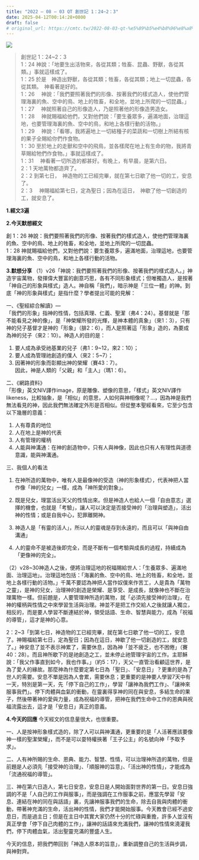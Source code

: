 ```yaml
---
title: "2022 – 08 – 03 QT 創世記 1：24~2：3"
date: 2025-04-12T00:14:28+0800
draft: false
# original_url: https://cmtc.tw/2022-08-03-qt-%e5%89%b5%e4%b8%96%e8%a8%98-1%ef%bc%9a242%ef%bc%9a3
---
```


![](/images/qt.jpg)
> 創世記 1：24\~2：3  
> 1：24 神說：「地要生出活物來，各從其類；牲畜、昆蟲、野獸，各從其類。」事就這樣成了。  
> 1：25 於是　神造出野獸，各從其類；牲畜，各從其類；地上一切昆蟲，各從其類。　神看著是好的。  
> 1：26 　神說：「我們要照著我們的形像、按著我們的樣式造人，使他們管理海裏的魚、空中的鳥、地上的牲畜，和全地，並地上所爬的一切昆蟲。」  
> 1：27 　神就照著自己的形像造人，乃是照著他的形像造男造女。  
> 1：28 　神就賜福給他們，又對他們說：「要生養眾多，遍滿地面，治理這地，也要管理海裏的魚、空中的鳥，和地上各樣行動的活物。」  
> 1：29 　神說：「看哪，我將遍地上一切結種子的菜蔬和一切樹上所結有核的果子全賜給你們作食物。  
> 1：30 至於地上的走獸和空中的飛鳥，並各樣爬在地上有生命的物，我將青草賜給牠們作食物。」事就這樣成了。  
> 1：31 　神看著一切所造的都甚好。有晚上，有早晨，是第六日。  
> 2：1 天地萬物都造齊了。  
> 2：2 到第七日，　神造物的工已經完畢，就在第七日歇了他一切的工，安息了。  
> 2：3 　神賜福給第七日，定為聖日；因為在這日，　神歇了他一切創造的工，就安息了。

**1.經文3遍**

**2.今天默想經文**
  
創 1：26 神說：我們要照著我們的形像、按著我們的樣式造人，使他們管理海裏的魚、空中的鳥、地上的牲畜，和全地，並地上所爬的一切昆蟲。  
1：28 神就賜福給他們，又對他們說：要生養眾多，遍滿地面，治理這地，也要管理海裏的魚、空中的鳥，和地上各樣行動的活物。

**3.默想分享**
（1）v26「神說：我們要照著我們的形像、按著我們的樣式造人。」神造宇宙萬物，發揮偉大豐富的創意巧思，各有不同形象樣式；但唯獨造人，是按著「神自己的形象與樣式」造人。神自稱「我們」，暗示神是「三位一體」的神。到底「神的形象與樣式」是指什麼？學者提出可能的見解：

一、《聖經綜合解讀》—  
「我們的形象」指神的性情，包括真理、仁義、聖潔（弗4：24）。基督就是「那不能看見之神的像」，是「神榮耀所發的光輝，是神本體的真象」（來1：3），只有神的兒子基督才是神的「形象」（腓2：6），而人是照著這「形象」造的，為要成為神的兒子（來2：10）。神造人的目的是：  
1. 要人成為承受祂基業的兒子（弗1：9\~12，來2：10）；  
2. 要人成為管理祂創造的僕人（來2：5\~7）；  
3. 因著神的形象而彰顯出神的榮耀（賽43：7）。  
因此，神是人類的「父親」和「主人」（瑪1：6）。

二、《網路資料》  
「形像」英文NIV譯作image，原是雕像、塑像的意思，「樣式」英文NIV譯作likeness，比較抽象，是「相似」的意思，人如何與神相像呢？…，因為神是我們無法看見的神，因此我們無法確定外形是否相似。但從整本聖經看來，它至少包含以下幾層的意義：  
1. 人有尊貴的地位  
2. 人在地上是神的代表  
3. 人有管理的權柄  
4. 人能與神溝通：在神的創造物中，只有人與神像，因此也只有人有理性與道德意識，能與神溝通。

三、我個人的看法  
1. 在神所造的萬物中，唯有人是最像神的受造（神的形象樣式），代表神把人當作像「神的兒女」一樣，成為「神所愛的對象」。

2. 既是兒女，理當活出天父的性情出來。但是神造人也給人一個「自由意志」選擇的機會，也就是「考驗」，讓人可以決定是否接受神的「治理與塑造」，活出神的性情；或是自我中心，犯罪離開神。

3. 神造人是「有靈的活人」，所以人的靈魂是存到永遠的，而且可以「與神自由溝通」

4. 人的靈命不是被造後即完全，而是不斷有一個考驗與成長的過程，持續成為「更像神的完全」。

（2）v28\~30神造人之後，便將治理這地的祝福賜給世人：「生養眾多、遍滿地面、治理這地」。治理這地包括：「海裏的魚、空中的鳥、地上的牲畜，和全地，並地上各樣行動的活物。」千萬不要認為神把人當作奴僕來作苦工，人是貴為「萬物之靈」，是神的兒女，治理神的創造是榮耀、是享受、是成長，就像神也不斷在治理萬物一樣。但前題是，人要管理神所造的萬物，就「必須先接受神的治理」，在神的權柄與性情之中來學習生活與治理。神並不是把工作交給人之後就讓人獨立，相反的，而是要人學習不斷連結於神，領受話語、生命、智慧與能力，成為「祝福的導管」，這才是神的心意。

2：2\~3「到第七日，神造物的工已經完畢，就在第七日歇了他一切的工，安息了。神賜福給第七日，定為聖日；因為在這日，神歇了他一切創造的工，就安息了。」神安息了並不表示神累了，需要休息，因為神「並不疲乏，也不困倦」（賽40：28）。而且神所歇下的是祂創造之工，並未停止祂管理宇宙的工作。主耶穌說：「我父作事直到如今，我也作事。」（約5：17），天父一直管治看顧這世界，是為了愛人的緣故。那麼神為什麼要定第七日為「聖日」、「安息日」？更重的是為了世人的需要。安息不單是因為人會累，需要休息；更重要的是神要人學習7天中有一天，特別是第一天，先「停下自己的工作」，學習「讓神為我們工作」、「讓神來服事我們」。停下肉體與血氣的衝動，在靈裏得享神的同在與安息，多結生命的果子，然後帶著神的愛與力量，成為祝福的導管，把神在我們生命中工作的恩典與祝福流露出去，這才是「安息日」真正的意義。

**4.今天的回應**
今天經文的信息量很大，也很重要。

一、人是按神形象樣式造的，除了人可以與神溝通，更重要的是「人活著應該要像神一樣的聖潔榮耀」，而不是可以耍特權挾著「王子公主」的名號向神「予取予求」。

二、人有神所賜的生命、恩典、能力、智慧、性情，可以治理神所造的萬物，但是前題是人必須先「接受神的治理」、「順服神的旨意」、「活出神的性情」，才能成為「流通祝福的導管」。

三、神在第六日造人，第七日安息，安息日是人開始面對世界的第一日。安息日強調的不是「人自己的工作與服事」，而是強調在工作服事之前，應當先學習「安息、連結在神的同在與話語」裏，先讓神服事我們的生命，除去自我與肉體的衝動，帶著神充滿的生命，活出神的性情，我們才能開始服事。今天教會已經不過安息日，而是過主日；但是在主日中其實大家仍然十分的忙碌與重擔，許多人並沒有真正學會「停下自己肉體的工作」，讓神的話語來充滿我們，讓神的性情來澆灌我們，停下肉體血氣，活出聖靈充滿的豐盛人生。

今天的信息，把我們帶回到「神造人原本的旨意」，重新調整自己的生活與步調，與神對齊。
